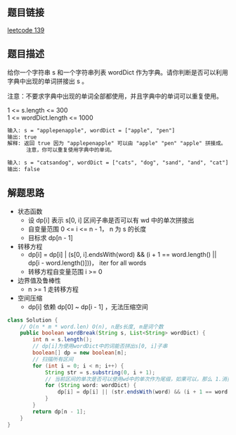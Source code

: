 ## 题目链接

[leetcode 139](https://leetcode.cn/problems/word-break/)  

## 题目描述 

给你一个字符串 s 和一个字符串列表 wordDict 作为字典。请你判断是否可以利用字典中出现的单词拼接出 s 。  

注意：不要求字典中出现的单词全部都使用，并且字典中的单词可以重复使用。  

1 <= s.length <= 300  
1 <= wordDict.length <= 1000  

```html
输入: s = "applepenapple", wordDict = ["apple", "pen"]
输出: true
解释: 返回 true 因为 "applepenapple" 可以由 "apple" "pen" "apple" 拼接成。
      注意，你可以重复使用字典中的单词。

输入: s = "catsandog", wordDict = ["cats", "dog", "sand", "and", "cat"]
输出: false
```

## 解题思路  

- 状态函数
  - 设 dp[i] 表示 s[0, i] 区间子串是否可以有 wd 中的单次拼接出
  - 自变量范围 0 <= i <= n - 1， n 为 s 的长度
  - 目标求 dp[n - 1]
- 转移方程
  - dp[i] =  dp[i] | (s[0, i].endsWith(word) && (i + 1 == word.length() || dp[i - word.length()]))， iter for all words
  - 转移方程自变量范围 i >= 0
- 边界值及鲁棒性
  - n >= 1 走转移方程
- 空间压缩
  - dp[i] 依赖 dp[0] ~ dp[i - 1] ，无法压缩空间


```java
class Solution {
    // O(n * m * word.len) O(n), n是s长度, m是词个数
    public boolean wordBreak(String s, List<String> wordDict) {
        int n = s.length();
        // dp[i]为使用wordDict中的词能否拼出s[0, i]子串
        boolean[] dp = new boolean[n];
        // 扫描所有区间
        for (int i = 0; i < n; i++) {
            String str = s.substring(0, i + 1);
            // 当前区间的单次是否可以使用wd中的单次作为尾缀，如果可以，那么 1.消费完 2.剩余部分可以构造都可以使[0, i] 区间可构造
            for (String word: wordDict) {
                dp[i] = dp[i] || (str.endsWith(word) && (i + 1 == word.length() || dp[i - word.length()]));
            }
        }
        return dp[n - 1];
    }
}
```



